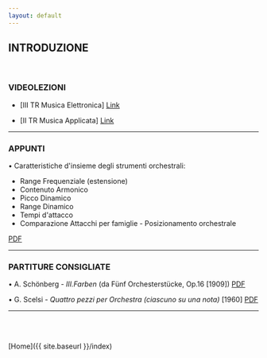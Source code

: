 ```yaml
---
layout: default
---
```




## INTRODUZIONE

<br>

### VIDEOLEZIONI


* [III TR Musica Elettronica] <a href="https://www.youtube.com/watch?v=eAfIIRdLMWk" target="_blank">Link</a>


*  [II TR Musica Applicata]  <a href="https://www.youtube.com/watch?v=4ejL_nBj-ZM" target="_blank">Link</a>

______

### APPUNTI


• Caratteristiche d'insieme degli strumenti orchestrali:

- Range Frequenziale (estensione)
- Contenuto Armonico
- Picco Dinamico
- Range Dinamico
- Tempi d'attacco
- Comparazione Attacchi per famiglie - Posizionamento orchestrale

<a href="https://www.dropbox.com/s/lgr1lcs98e63t96/orchestrazione01_2021.pdf?dl=0" target="_blank">PDF</a>





______

### PARTITURE CONSIGLIATE


• A. Schönberg - *III.Farben* (da Fünf Orchesterstücke, Op.16 [1909])
<a href="https://www.dropbox.com/s/256t3vbfv89mfco/Farben%20-%20Schonberg.pdf?dl=0" target="_blank">PDF</a>

• G. Scelsi - *Quattro pezzi per Orchestra (ciascuno su una nota)* [1960]
<a href="https://www.dropbox.com/s/35osioi2hu1fcs2/QuattroPezziPerOrchestra-Scelsi.pdf?dl=0" target="_blank">PDF</a>







______

<br>

<br>


[Home]({{ site.baseurl }}/index)
